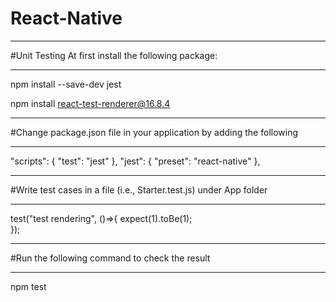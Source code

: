 # React-Native
_________________________________________
#Unit Testing
At first install the following package:
_________________________________________

npm install --save-dev jest

npm install react-test-renderer@16.8.4

_______________________________________________________________________
#Change package.json file in your application by adding the following
_______________________________________________________________________

  "scripts": {
    "test": "jest"
  },
  "jest": {
    "preset": "react-native"
  },
  
____________________________________________________________________
#Write test cases in a file (i.e., Starter.test.js) under App folder
____________________________________________________________________

test("test rendering", ()=>{
	expect(1).toBe(1);	
});

______________________________________________
#Run the following command to check the result
______________________________________________

npm test

